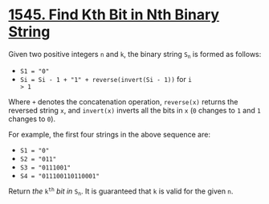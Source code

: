 # [1545. Find Kth Bit in Nth Binary String](https://leetcode.com/problems/find-kth-bit-in-nth-binary-string)

Given two positive integers <code>n</code> and <code>k</code>, the binary string <code>S<sub>n</sub></code> is formed as follows:

- <code>S1 = "0"</code>
- <code>Si = Si - 1 + "1" + reverse(invert(Si - 1))</code> for <code>i > 1</code>

Where <code>+</code> denotes the concatenation operation, <code>reverse(x)</code> returns the reversed string <code>x</code>, 
and <code>invert(x)</code> inverts all the bits in <code>x</code> (<code>0</code> changes to <code>1</code> and <code>1</code> changes to <code>0</code>).

For example, the first four strings in the above sequence are:

- <code>S1 = "0"</code>
- <code>S2 = "011"</code>
- <code>S3 = "0111001"</code>
- <code>S4 = "011100110110001"</code>
  
Return <em>the</em> <code>k<sup>th</sup></code> <em>bit in</em> <code>S<sub>n</sub></code>. It is guaranteed that <code>k</code> is valid for the given <code>n</code>.
